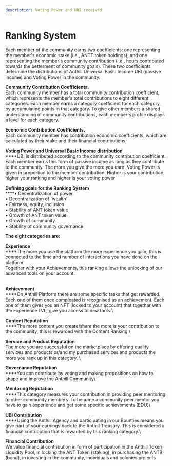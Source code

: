 ```yaml
---
description: Voting Power and UBI received
---
```


# Ranking System

Each member of the community earns two coefficients: one representing the member's economic stake (i.e., ANTT token holdings), and one representing the member's community contribution (i.e., hours contributed towards the betterment of community goals). These two coefficients determine the distributions of Anthill Universal Basic Income UBI (passive income) and Voting Power in the community.

**Community Contribution Coefficients.** \
Each community member has a total community contribution coefficient, which represents the member's total contributions to eight different categories. Each member earns a category coefficient for each category, by accumulating points in that category. To give other members a shared understanding of community contributions, each member's profile displays a level for each category.

**Economic Contribution Coefficients.** \
Each community member has contribution economic coefficients, which are calculated by their stake and their financial contributions.

**Voting Power and Universal Basic Income distribution** \
****UBI is distributed according to the community contribution coefficient. Each member earns this form of passive income as long as they contribute to the community. The more you give the more you earn. Voting Power is given in proportion to the member contribution. Higher is your contribution, higher your ranking and higher is your voting power

**Defining goals for the Ranking System** \
****• Decentralization of power \
• Decentralization of \`wealth' \
• Fairness, equity, inclusion \
• Stability of ANT token value \
• Growth of ANT token value\
• Growth of community\
&#x20;• Stability of community governance

**The eight categories are:**&#x20;

**Experience** \
****The more you use the platform the more experience you gain, this is connected to the time and number of interactions you have done on the platform. \
Together with your Achievements, this ranking allows the unlocking of our advanced tools on your account.&#x20;

\
**Achievement** \
****On Anthill Platform there are some specific tasks that get rewarded. \
Each one of them once compleated is recognised as an achievement. Each one of them gives you an NFT (locked to your account) that together with the Experience LVL, give you access to new tools.\


**Content Reputation**\
****The more content you create/share the more is your contribution to the community, this is rewarded with the Content Ranking.\


**Service and Product Reputation**\
The more you are successful on the marketplace by offering quality services and products or/and my purchased services and products the more you rank up in this category. \


**Governance Reputation**\
****You can contribute by voting and making propositions on how to shape and improve the Anthill Community\


**Mentoring Reputation**\
****This category measures your contribution in providing peer mentoring to other community members. To become a community peer mentor you have to gain experience and get some specific achievements (EDU)\


**UBI Contribution**\
****Using the Anthill Agency and participating in our Bounties means you give part of your earnings back to the Anthill Treasury. This is considered a financial contribution that is rewarded by this ranking category.\


**Financial Contribution**\
We value financial contribution in form of participation in the Anthill Token Liquidity Pool, in locking the ANT Token (staking), in purchasing the ANTB (bond), in investing in the community, individuals and colonies projects
